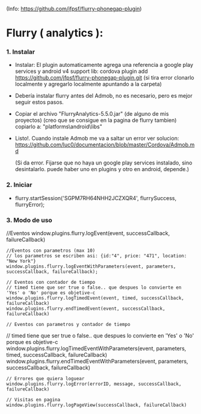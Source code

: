 (Info: https://github.com/jfpsf/flurry-phonegap-plugin)

# Flurry ( analytics ):

### 1. Instalar

- Instalar: El plugin automaticamente agrega una referencia a google play services y android v4 support lib:
  cordova plugin add https://github.com/jfpsf/flurry-phonegap-plugin.git
  (si tira error clonarlo localmente y agregarlo localmente apuntando a la carpeta)

- Debería instalar flurry antes del Admob, no es necesario, pero es mejor seguir estos pasos.

- Copiar el archivo "FlurryAnalytics-5.5.0.jar" (de alguno de mis proyectos) (creo que se consigue en la pagina de flurry tambien) copiarlo a: "platforms\android\libs"

- Listo!. Cuando instale Admob me va a saltar un error ver solucion: https://github.com/luc0/documentacion/blob/master/Cordova/Admob.md


  (Si da error. Fijarse que no haya un google play services instalado, sino desintalarlo. puede haber uno en plugins y otro en android, depende.)



### 2. Iniciar
- flurry.startSession('SGPM7RH64NHH2JCZXQR4', flurrySuccess, flurryError);


### 3. Modo de uso

  //Eventos
  window.plugins.flurry.logEvent(event, successCallback, failureCallback)

	//Eventos con parametros (max 10)
	// los parametros se escriben asi: {id:"4", price: "471", location: "New York"}
	window.plugins.flurry.logEventWithParameters(event, parameters, successCallback, failureCallback);

	// Eventos con contador de tiempo
	// timed tiene que ser true o false.. que despues lo convierte en 'Yes' o 'No' porque es objetive-c
	window.plugins.flurry.logTimedEvent(event, timed, successCallback, failureCallback)
	window.plugins.flurry.endTimedEvent(event, successCallback, failureCallback)

	// Eventos con parametros y contador de tiempo
  // timed tiene que ser true o false.. que despues lo convierte en 'Yes' o 'No' porque es objetive-c
	window.plugins.flurry.logTimedEventWithParameters(event, parameters, timed, successCallback, failureCallback)
	window.plugins.flurry.endTimedEventWithParameters(event, parameters, successCallback, failureCallback)

	// Errores que quiera loguear
	window.plugins.flurry.logError(errorID, message, successCallback, failureCallback)

	// Visitas en pagina
	window.plugins.flurry.logPageView(successCallback, failureCallback)
